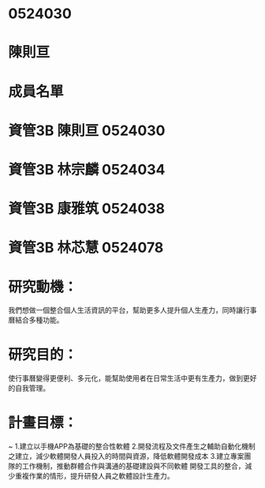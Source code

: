 # 0524030
# 陳則亘
# 成員名單
# 資管3B 陳則亘 0524030
# 資管3B 林宗麟 0524034
# 資管3B 康雅筑 0524038
# 資管3B 林芯慧 0524078
# 研究動機：
我們想做一個整合個人生活資訊的平台，幫助更多人提升個人生產力，同時讓行事曆結合多種功能。
# 研究目的：
使行事曆變得更便利、多元化，能幫助使用者在日常生活中更有生產力，做到更好的自我管理。
# 計畫目標：
~ 1.建立以手機APP為基礎的整合性軟體
2.開發流程及文件產生之輔助自動化機制之建立，減少軟體開發人員投入的時間與資源，降低軟體開發成本
3.建立專案團隊的工作機制，推動群體合作與溝通的基礎建設與不同軟體 開發工具的整合，減少重複作業的情形，提升研發人員之軟體設計生產力。
